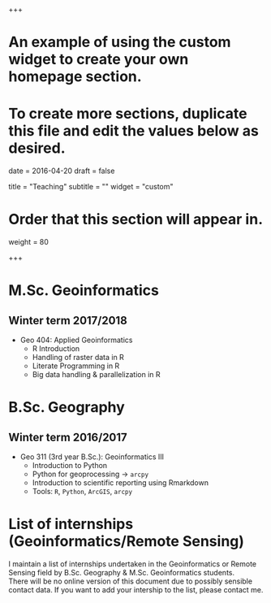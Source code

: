 +++
# An example of using the custom widget to create your own homepage section.
# To create more sections, duplicate this file and edit the values below as desired.

date = 2016-04-20
draft = false

title = "Teaching"
subtitle = ""
widget = "custom"

# Order that this section will appear in.
weight = 80

+++

# M.Sc. Geoinformatics

## Winter term 2017/2018

- Geo 404: Applied Geoinformatics
    - R Introduction
    - Handling of raster data in R
    - Literate Programming in R
    - Big data handling & parallelization in R

# B.Sc. Geography

## Winter term 2016/2017

- Geo 311 (3rd year B.Sc.): Geoinformatics III 
    - Introduction to Python
    - Python for geoprocessing -> `arcpy`
    - Introduction to scientific reporting using Rmarkdown
    - Tools: `R`, `Python`, `ArcGIS`, `arcpy`

# List of internships (Geoinformatics/Remote Sensing)

I maintain a list of internships undertaken in the Geoinformatics or Remote Sensing field by B.Sc. Geography & M.Sc. Geoinformatics students.  
There will be no online version of this document due to possibly sensible contact data.
If you want to add your intership to the list, please contact me.
